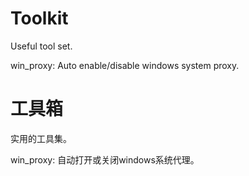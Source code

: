 # Toolkit
Useful tool set.

win_proxy: Auto enable/disable windows system proxy.

# 工具箱
实用的工具集。

win_proxy: 自动打开或关闭windows系统代理。
